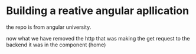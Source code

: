 # Building a reative angular apllication

the repo is from angular university.

now what we have removed the http that was making the get request to the backend it was in the component (home)
